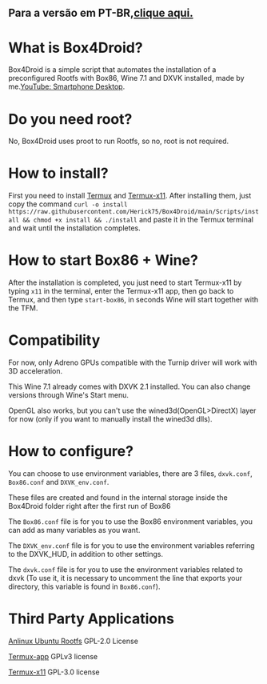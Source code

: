 ## Para a versão em PT-BR,[clique aqui.](https://github.com/Herick75/Box4Droid/blob/main/READMEPT-BR.md)

# What is Box4Droid?  

Box4Droid is a simple script that automates the installation of a preconfigured Rootfs with Box86, Wine 7.1 and DXVK installed, made by me.[YouTube: Smartphone Desktop](https://youtube.com/@smartphonedesktop4229 ).  

# Do you need root?

No, Box4Droid uses proot to run Rootfs, so no, root is not required.

# How to install?  

First you need to install [Termux](https://f-droid.org/en/packages/com.termux) and [Termux-x11](https://github.com/termux/termux-x11/actions/runs/4385798707).  After installing them, just copy the command `curl -o install https://raw.githubusercontent.com/Herick75/Box4Droid/main/Scripts/install && chmod +x install && ./install` and paste it in the Termux terminal and wait until the installation completes.  

# How to start Box86 + Wine?

After the installation is completed, you just need to start Termux-x11 by typing `x11` in the terminal, enter the Termux-x11 app, then go back to Termux, and then type `start-box86`, in seconds Wine will start together with the TFM.

# Compatibility 

For now, only Adreno GPUs compatible with the Turnip driver will work with 3D acceleration.  

This Wine 7.1 already comes with DXVK 2.1 installed.  You can also change versions through Wine's Start menu.  

OpenGL also works, but you can't use the wined3d(OpenGL>DirectX) layer for now (only if you want to manually install the wined3d dlls).  

# How to configure?  

You can choose to use environment variables, there are 3 files, `dxvk.conf`, `Box86.conf` and `DXVK_env.conf`. 

These files are created and found in the internal storage inside the Box4Droid folder right after the first run of Box86

The `Box86.conf` file is for you to use the Box86 environment variables, you can add as many variables as you want.  

The `DXVK_env.conf` file is for you to use the environment variables referring to the DXVK_HUD, in addition to other settings.  

The `dxvk.conf` file is for you to use the environment variables related to dxvk (To use it, it is necessary to uncomment the line that exports your directory, this variable is found in `Box86.conf`).  

# Third Party Applications 

[Anlinux Ubuntu Rootfs](https://github.com/EXALAB/Anlinux-Resources/tree/master/Rootfs/Ubuntu/arm64) GPL-2.0 License 

[Termux-app](https://github.com/termux/termux-app) GPLv3 license 

[Termux-x11](https://github.com/termux/termux-x11) GPL-3.0 license

